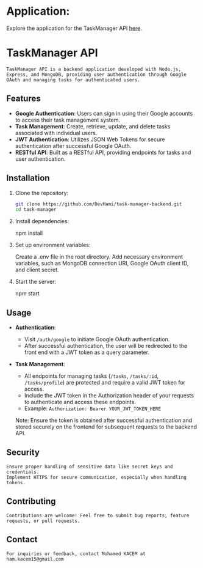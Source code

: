# Application:

Explore the application for the TaskManager API [here](https://d7d4b9df-0bbd-4b05-8235-ecbf8256095a-00-wz51jgjerut1.janeway.replit.dev/).

# TaskManager API

    TaskManager API is a backend application developed with Node.js, Express, and MongoDB, providing user authentication through Google OAuth and managing tasks for authenticated users.

## Features

- **Google Authentication**: Users can sign in using their Google accounts to access their task management system.
- **Task Management**: Create, retrieve, update, and delete tasks associated with individual users.
- **JWT Authentication**: Utilizes JSON Web Tokens for secure authentication after successful Google OAuth.
- **RESTful API**: Built as a RESTful API, providing endpoints for tasks and user authentication.

## Installation

1. Clone the repository:

   ```bash
   git clone https://github.com/DevHami/task-manager-backend.git
   cd task-manager
   ```

2. Install dependencies:

   npm install

3. Set up environment variables:

   Create a .env file in the root directory.
   Add necessary environment variables, such as MongoDB connection URI, Google OAuth client ID, and client secret.

4. Start the server:

   npm start

## Usage

- **Authentication**:

  - Visit `/auth/google` to initiate Google OAuth authentication.
  - After successful authentication, the user will be redirected to the front end with a JWT token as a query parameter.

- **Task Management**:

  - All endpoints for managing tasks (`/tasks`, `/tasks/:id`, `/tasks/profile`) are protected and require a valid JWT token for access.
  - Include the JWT token in the Authorization header of your requests to authenticate and access these endpoints.
  - Example: `Authorization: Bearer YOUR_JWT_TOKEN_HERE`

  Note: Ensure the token is obtained after successful authentication and stored securely on the frontend for subsequent requests to the backend API.

## Security

    Ensure proper handling of sensitive data like secret keys and credentials.
    Implement HTTPS for secure communication, especially when handling tokens.

## Contributing

    Contributions are welcome! Feel free to submit bug reports, feature requests, or pull requests.

## Contact

    For inquiries or feedback, contact Mohamed KACEM at ham.kacem15@gmail.com
